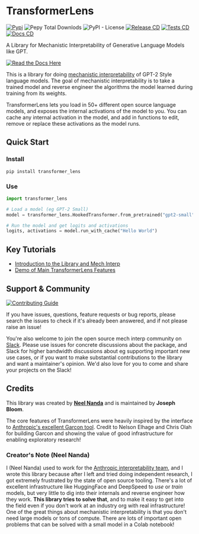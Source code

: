 # TransformerLens

<!-- Status Icons -->
[![Pypi](https://img.shields.io/pypi/v/transformer-lens?color=blue)](https://pypi.org/project/transformer-lens/)
![Pepy Total Downlods](https://img.shields.io/pepy/dt/transformer_lens?color=blue) ![PyPI -
License](https://img.shields.io/pypi/l/transformer_lens?color=blue)
[![Release CD](https://github.com/neelnanda-io/TransformerLens/actions/workflows/release.yml/badge.svg)](https://github.com/neelnanda-io/TransformerLens/actions/workflows/release.yml)
[![Tests CD](https://github.com/neelnanda-io/TransformerLens/actions/workflows/checks.yml/badge.svg)](https://github.com/neelnanda-io/TransformerLens/actions/workflows/checks.yml) [![Docs CD](https://github.com/neelnanda-io/TransformerLens/actions/workflows/gh-pages.yml/badge.svg)](https://github.com/neelnanda-io/TransformerLens/actions/workflows/gh-pages.yml)

A Library for Mechanistic Interpretability of Generative Language Models like GPT.

[![Read the Docs
Here](https://img.shields.io/badge/-Read%20the%20Docs%20Here-blue?style=for-the-badge&logo=Read-the-Docs&logoColor=white&link=https://neelnanda-io.github.io/TransformerLens/)](https://neelnanda-io.github.io/TransformerLens/)

This is a library for doing [mechanistic interpretability](https://distill.pub/2020/circuits/zoom-in/) of GPT-2 Style language models. The goal of mechanistic interpretability is to take a trained model and reverse engineer the algorithms the model learned during training from its weights.

TransformerLens lets you load in 50+ different open source language models, and exposes the internal activations of the model to you. You can cache any internal activation in the model, and add in functions to edit, remove or replace these activations as the model runs.

## Quick Start

### Install

```shell
pip install transformer_lens
```

### Use

```python
import transformer_lens

# Load a model (eg GPT-2 Small)
model = transformer_lens.HookedTransformer.from_pretrained("gpt2-small")

# Run the model and get logits and activations
logits, activations = model.run_with_cache("Hello World")
```

## Key Tutorials

* [Introduction to the Library and Mech Interp](https://arena-ch1-transformers.streamlit.app/[1.2]_Intro_to_Mech_Interp)
* [Demo of Main TransformerLens Features](https://neelnanda.io/transformer-lens-demo)

## Support & Community

[![Contributing Guide](https://img.shields.io/badge/-Contributing%20Guide-blue?style=for-the-badge&logo=GitHub&logoColor=white)](https://neelnanda-io.github.io/TransformerLens/content/contributing.html)

If you have issues, questions, feature requests or bug reports, please search the issues to check if it's already been answered, and if not please raise an issue!

You're also welcome to join the open source mech interp community on [Slack](https://join.slack.com/t/opensourcemechanistic/shared_invite/zt-1qosyh8g3-9bF3gamhLNJiqCL_QqLFrA). Please use issues for concrete discussions about the package, and Slack for higher bandwidth discussions about eg supporting important new use cases, or if you want to make substantial contributions to the library and want a maintainer's opinion. We'd also love for you to come and share your projects on the Slack!

## Credits

This library was created
by **[Neel Nanda](https://neelnanda.io)** and is maintained by **Joseph Bloom**.

The core features of TransformerLens were heavily inspired by the interface to [Anthropic's excellent Garcon
tool](https://transformer-circuits.pub/2021/garcon/index.html). Credit to Nelson Elhage and Chris
Olah for building Garcon and showing the value of good infrastructure for enabling exploratory
research!

### Creator's Note (Neel Nanda)

I (Neel Nanda) used to work for the [Anthropic interpretability team](transformer-circuits.pub), and I wrote this library because after I left and tried doing independent research, I got extremely frustrated by the state of open source tooling. There's a lot of excellent infrastructure like HuggingFace and DeepSpeed to _use_ or _train_ models, but very little to dig into their internals and reverse engineer how they work. **This library tries to solve that**, and to make it easy to get into the field even if you don't work at an industry org with real infrastructure! One of the great things about mechanistic interpretability is that you don't need large models or tons of compute. There are lots of important open problems that can be solved with a small model in a Colab notebook!
